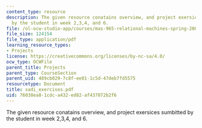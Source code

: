 ```yaml
---
content_type: resource
description: The given resource conatains overview, and project exersices sumbitted
  by the student in week 2,3,4, and 6.
file: /ol-ocw-studio-app/courses/mas-965-relational-machines-spring-2005/76038ea81cdca432ed82af437072b2f6_sadi_exercises.pdf
file_size: 124154
file_type: application/pdf
learning_resource_types:
- Projects
license: https://creativecommons.org/licenses/by-nc-sa/4.0/
ocw_type: OCWFile
parent_title: Projects
parent_type: CourseSection
parent_uid: 489cb029-7c8f-ee01-1c5d-47deb7fd5575
resourcetype: Document
title: sadi_exercises.pdf
uid: 76038ea8-1cdc-a432-ed82-af437072b2f6
---
```

The given resource conatains overview, and project exersices sumbitted by the student in week 2,3,4, and 6.